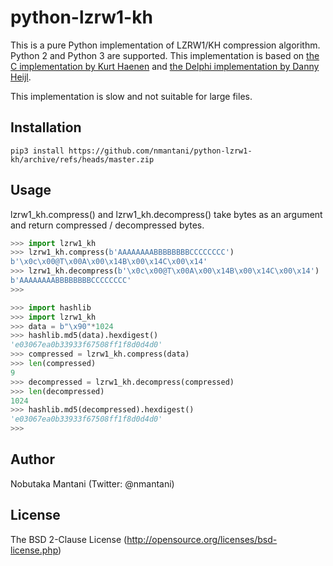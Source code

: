 # python-lzrw1-kh

This is a pure Python implementation of LZRW1/KH compression algorithm.
Python 2 and Python 3 are supported.
This implementation is based on [the C implementation by Kurt Haenen](http://www.dcee.net/Files/Programm/Packing/lzrw.arj) and [the Delphi implementation by Danny Heijl](https://www.sac.sk/download/pack/tlzrw1.zip).

This implementation is slow and not suitable for large files.

## Installation
```
pip3 install https://github.com/nmantani/python-lzrw1-kh/archive/refs/heads/master.zip
```

## Usage
lzrw1_kh.compress() and lzrw1_kh.decompress() take bytes as an argument and return compressed / decompressed bytes.

```python
>>> import lzrw1_kh
>>> lzrw1_kh.compress(b'AAAAAAAABBBBBBBBCCCCCCCC')
b'\x0c\x00@T\x00A\x00\x14B\x00\x14C\x00\x14'
>>> lzrw1_kh.decompress(b'\x0c\x00@T\x00A\x00\x14B\x00\x14C\x00\x14')
b'AAAAAAAABBBBBBBBCCCCCCCC'
>>> 
```

```python
>>> import hashlib
>>> import lzrw1_kh
>>> data = b"\x90"*1024
>>> hashlib.md5(data).hexdigest()
'e03067ea0b33933f67508ff1f8d0d4d0'
>>> compressed = lzrw1_kh.compress(data)
>>> len(compressed)
9
>>> decompressed = lzrw1_kh.decompress(compressed)
>>> len(decompressed)
1024
>>> hashlib.md5(decompressed).hexdigest()
'e03067ea0b33933f67508ff1f8d0d4d0'
>>> 
```

## Author
Nobutaka Mantani (Twitter: @nmantani)

## License
The BSD 2-Clause License (http://opensource.org/licenses/bsd-license.php)
